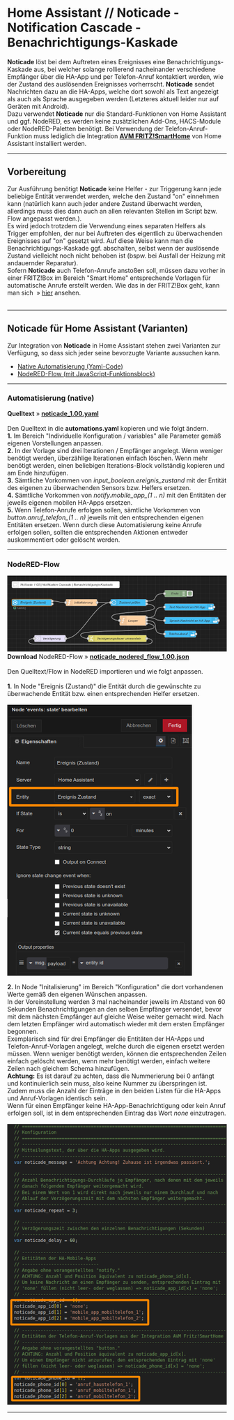 <h1>Home Assistant // Noticade - Notification Cascade - Benachrichtigungs-Kaskade</h1>

<b>Noticade</b> löst bei dem Auftreten eines Ereignisses eine Benachrichtigungs-Kaskade aus, bei welcher solange rollierend nacheinander verschiedene Empfänger über die HA-App und per Telefon-Anruf kontaktiert werden, wie der Zustand des auslösenden Ereignisses vorherrscht.
<b>Noticade</b> sendet Nachrichten dazu an die HA-Apps, welche dort sowohl als Text angezeigt als auch als Sprache ausgegeben werden (Letzteres aktuell leider nur auf Geräten mit Android).<br />
Dazu verwendet <b>Noticade</b> nur die Standard-Funktionen von Home Assistant und ggf. NodeRED, es werden keine zusätzlichen Add-Ons, HACS-Module oder NodeRED-Paletten benötigt. Bei Verwendung der Telefon-Anruf-Funktion muss lediglich die Integration <b><a href="https://www.home-assistant.io/integrations/fritzbox/" target="_blank">AVM FRITZ!SmartHome</a></b> von Home Assistant installiert werden.
<hr>
<h2>Vorbereitung</h2>
Zur Ausführung benötigt <b>Noticade</b> keine Helfer - zur Triggerung kann jede beliebige Entität verwendet werden, welche den Zustand "on" einnehmen kann (natürlich kann auch jeder andere Zustand überwacht werden, allerdings muss dies dann auch an allen relevanten Stellen im Script bzw. Flow angepasst werden.).<br />
Es wird jedoch trotzdem die Verwendung eines separaten Helfers als Trigger empfohlen, der nur bei Auftreten des eigentlich zu überwachenden Ereignisses auf "on" gesetzt wird. Auf diese Weise kann man die Benachrichtigungs-Kaskade ggf. abschalten, selbst wenn der auslösende Zustand vielleicht noch nicht behoben ist (bspw. bei Ausfall der Heizung mit andauernder Reparatur).<br />
Sofern <b>Noticade</b> auch Telefon-Anrufe anstoßen soll, müssen dazu vorher in einer FRITZ!Box im Bereich "Smart Home" entsprechende Vorlagen für automatische Anrufe erstellt werden. Wie das in der FRITZ!Box geht, kann man sich &nbsp;&raquo;&nbsp;<a href="https://github.com/migacode/home-assistant/blob/main/noticade/img/fb_smarthome_vorlage_anruf_erstellen.png" target="_blank">hier</a> ansehen.<br />
<br />
<hr>
<h2>Noticade für Home Assistant (Varianten)</h2>
Zur Integration von <b>Noticade</b> in Home Assistant stehen zwei Varianten zur Verfügung, so dass sich jeder seine bevorzugte Variante aussuchen kann.<br /><ul>
<li><a href="#automation">Native Automatisierung (Yaml-Code)</a></li>
<li><a href="#nodered_flow">NodeRED-Flow (mit JavaScript-Funktionsblock)</a></li>
</ul>

<a id="automation"></a>
<hr>
<h3>Automatisierung (native)</h3>
<b>Quelltext</b>&nbsp;&raquo;&nbsp;<a href="https://github.com/migacode/home-assistant/blob/main/noticade/code/noticade_1.00.yaml"><strong>noticade_1.00.yaml</strong></a><br />
<br />
Den Quelltext in die <b>automations.yaml</b> kopieren und wie folgt ändern.<br />
<b>1.</b> Im Bereich "Individuelle Konfiguration / variables" alle Parameter gemäß eigenen Vorstellungen anpassen.<br />
<b>2.</b> In der Vorlage sind drei Iterationen / Empfänger angelegt. Wenn weniger benötigt werden, überzählige Iterationen einfach löschen. Wenn mehr benötigt werden, einen beliebigen Iterations-Block vollständig kopieren und am Ende hinzufügen.<br />
<b>3.</b> Sämtliche Vorkommen von <i>input_boolean.ereignis_zustand</i> mit der Entität des eigenen zu überwachenden Sensors bzw. Helfers ersetzen.<br />
<b>4.</b> Sämtliche Vorkommen von <i>notify.mobile_app_(1 .. n)</i> mit den Entitäten der jeweils eigenen mobilen HA-Apps ersetzen.<br />
<b>5.</b> Wenn Telefon-Anrufe erfolgen sollen, sämtliche Vorkommen von <i>button.anruf_telefon_(1 .. n)</i> jeweils mit den entsprechenden eigenen Entitäten ersetzen. Wenn durch diese Automatisierung keine Anrufe erfolgen sollen, sollten die entsprechenden Aktionen entweder auskommentiert oder gelöscht werden.<br />
<a id="nodered_flow"></a>
<hr>
<h3>NodeRED-Flow</h3>
<img src="./img/noticade_img_nodered_flow.png">
<b>Download</b> NodeRED-Flow&nbsp;&raquo;&nbsp;<a href="https://github.com/migacode/home-assistant/blob/main/noticade/code/noticade_nodered_flow_1.00.json"><strong>noticade_nodered_flow_1.00.json</strong></a><br />
<br />
Den Quelltext/Flow in NodeRED importieren und wie folgt anpassen.<br />
<br />
<b>1.</b> In Node "Ereignis (Zustand)" die Entität durch die gewünschte zu überwachende Entität bzw. einen entsprechenden Helfer ersetzen.<br /><br />
<img src="./img/noticade_img_node_1_trigger.png">
<br />

<b>2.</b> In Node "Initalisierung" im Bereich "Konfiguration" die dort vorhandenen Werte gemäß den eigenen Wünschen anpassen.<br />
In der Voreinstellung werden 3 mal nacheinander jeweils im Abstand von 60 Sekunden Benachrichtigungen an den selben Empfänger versendet, bevor mit dem nächsten Empfänger auf gleiche Weise weiter gemacht wird. Nach dem letzten Empfänger wird automatisch wieder mit dem ersten Empfänger begonnen.<br />
Exemplarisch sind für drei Empfänger die Entitäten der HA-Apps und Telefon-Anruf-Vorlagen angelegt, welche durch die eigenen ersetzt werden müssen. Wenn weniger benötigt werden, können die entsprechenden Zeilen einfach gelöscht werden, wenn mehr benötigt werden, einfach weitere Zeilen nach gleichem Schema hinzufügen.<br />
<b>Achtung:</b> Es ist darauf zu achten, dass die Nummerierung bei 0 anfängt und kontinuierlich sein muss, also keine Nummer zu überspringen ist.<br />
Zudem muss die Anzahl der Einträge in den beiden Listen für die HA-Apps und Anruf-Vorlagen identisch sein.<br />
Wenn für einen Empfänger keine HA-App-Benachrichtigung oder kein Anruf erfolgen soll, ist in dem entsprechenden Eintrag das Wort <i>none</i> einzutragen.<br />
<br />
<img src="./img/noticade_img_node_2_initialisierung.png">
<br />
<hr>
